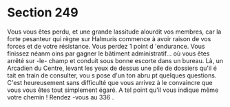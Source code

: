 # Section 249

Vous vous êtes perdu, et une grande lassitude alourdit vos
membres, car la forte pesanteur qui règne sur Halmuris
commence à avoir raison de vos forces et de votre résistance.
Vous perdez 1 point d 'endurance.  Vous finissez néanm oins par
gagner le bâtiment administratif... où vous êtes arrêté sur -le-
champ et conduit sous bonne escorte dans un bureau. Là, un
Arcadien du Centre, levant les yeux de dessus une pile de
dossiers qu'il é tait en train de consulter, vou s pose d'un ton
abru pt quelques questions. C'est heureusement sans difficulté
que vous arrivez à le convaincre que vous vous êtes tout
simplement égaré. A tel point qu'il vous indique même votre
chemin ! Rendez -vous au 336 .